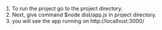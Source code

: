 1. To run the project go to the project directory. 
2. Next, give command $node dist/app.js in project directory.
3. you will see the app running on http://localhost:3000/
